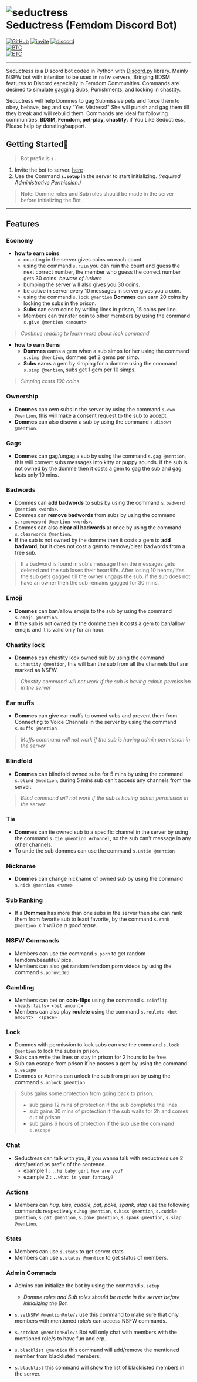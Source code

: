 # ![seductress](seductress_icon.jpg)<br>Seductress (Femdom Discord Bot) 

[![GitHub](https://img.shields.io/static/v1?label=Github&logo=github&message=%20&color=ffffff&style=plastic)](https://github.com/Seductress-5834/Indroduction "GitHub Page")
[![invite](https://img.shields.io/static/v1?label=Bot%20invite&logo=robot&message=here&color=green&style=plastic)](https://bit.ly/3uZ0PNG "Bot Invite link")
[![discord](https://img.shields.io/discord/895203728230064150?color=F2A2C0&label=Seductress%20Support%20Server&logo=discord&logoColor=F2A2C0&style=plastic)](https://discord.gg/9gGJamu2Mk "Join Server")
<br>[![BTC](https://img.shields.io/static/v1?label=BTC&logo=bitcoin&message=39beULEyEDSEoa7VqaqaPinty4MGcujBfM&color=yellow&style=plastic)](BTC.svg "BTC QR Code")
<br>[![ETC](https://img.shields.io/static/v1?label=ETC&logo=ethereum&message=0x97B5dD5D5a0dC15A5798Cb7444CdC2F2884763AA&color=blue&style=plastic)](ETC.svg "ETC QR Code")
___

Seductress is a Discord bot coded in Python with [Discord.py](https://discordpy.readthedocs.io/en/master/api.html "Docs") library.
Mainly NSFW bot with intention to be used in nsfw servers, Bringing BDSM features to Discord especially in Femdom Communities. Commands are desined to simulate gagging Subs, Punishments, and locking in chastity.

Seductress will help Dommes to gag Submissive pets and force them to obey, behave, beg and say "Yes Mistress!"
She will punish and gag them till they break and will rebuild them. Commands are Ideal for following communities: **BDSM, Femdom, pet-play, chastity.**
if You Like Seductress, Please help by donating/support.

## Getting Started🚀
> Bot prefix is **`s.`**

 1. Invite the bot to server. [here](https://bit.ly/3uZ0PNG "Bot Invite link")<br>
 1. Use the Command **`s.setup`** in the server to start initializing. *(required Administrative Permission.)*
 > Note: Domme roles and Sub roles should be made in the server before initializing the Bot.
___

## Features
### Economy
- **how to earn coins**
  - counting in the server gives coins on each count.
  - using the command `s.ruin` you can ruin the count and guess the next correct number, the member who guess the correct number gets 30 coins. *beware of lurkers* 
  - bumping the server will also gives you 30 coins.
  - be active in server every 10 messages in server gives you a coin.
  - using the command `s.lock @mention` **Dommes** can earn 20 coins by locking the subs in the prison.
  - **Subs** can earn coins by writing lines in prison, 15 coins per line.
  - Members can transfer coin to other members by using the command `s.give @mention <amount>`
> *Continue reading to learn more about lock command*
  - **how to earn Gems**
    - **Dommes** earns a gem when a sub simps for her using the command `s.simp @mention`, dommes get 2 gems per simp.
    - **Subs** earns a gem by simping for a domme using the command `s.simp @mention`, subs get 1 gem per 10 simps.
  > *Simping costs 100 coins*

### Ownership

- **Dommes** can own subs in the server by using the command `s.own @mention`, this will make a consent request to the sub to accept.
- **Dommes** can also disown a sub by using the command `s.disown @mention`.

### Gags
- **Dommes** can gag/ungag a sub by using the command `s.gag @mention`, this will convert subs messages into kitty or puppy sounds. if the sub is not owned by the domme then it costs a gem to gag the sub and gag lasts only 10 mins.

### Badwords
- Dommes can **add badwords** to subs by using the command `s.badword @mention <words>`.
- Dommes can **remove badwords** from subs by using the command `s.removeword @mention <words>`.
- Dommes can also **clear all badwords** at once by using the command `s.clearwords @mention`.
- If the sub is not owned by the domme then it costs a gem to **add badword**, but it does not cost a gem to remove/clear badwords from a free sub.
> If a badword is found in sub's message then the messages gets deleted and the sub loses their heart/life. After losing 10 hearts/lifes the sub gets gagged till the owner ungags the sub. if the sub does not have an owner then the sub remains gagged for 30 mins.

### Emoji
- **Dommes** can ban/allow emojis to the sub by using the command `s.emoji @mention`.
- If the sub is not owned by the domme then it costs a gem to ban/allow emojis and it is valid only for an hour.
  
### Chastity lock
- **Dommes** can chastity lock owned sub by using the command `s.chastity @mention`, this will ban the sub from all the channels that are marked as NSFW.
> *Chastity command will not work if the sub is having admin permission in the server*

### Ear muffs
- **Dommes** can give ear muffs to owned subs and prevent them from Connecting to Voice Channels in the server by using the command `s.muffs @mention`
> *Muffs command will not work if the sub is having admin permission in the server*

### Blindfold
- **Dommes** can blindfold owned subs for 5 mins by using the command `s.blind @mention`, during 5 mins sub can't access any channels from the server.  
> *Blind command will not work if the sub is having admin permission in the server*

### Tie
- **Dommes** can tie owned sub to a specific channel in the server by using the command `s.tie @mention #channel`, so the sub can't message in any other channels.
- To untie the sub dommes can use the command `s.untie @mention`

### Nickname
- **Dommes** can change nickname of owned sub by using the command `s.nick @mention <name>`

### Sub Ranking
- If a **Dommes** has more than one subs in the server then she can rank them from favorite sub to least favorite, by the command `s.rank @mention X` *it will be a good tease.*

### NSFW Commands
- Members can use the command `s.porn` to get random femdom/beautiful/ pics.
- Members can also get random femdom porn videos by using the command `s.pornvideo`
  
### Gambling
- Members can bet on **coin-flips** using the command `s.coinflip <heads|tails> <bet amount>`
- Members can also play **roulete** using the command `s.roulete <bet amount>  <space>`

### Lock
- Dommes with permission to lock subs can use the command `s.lock @mention` to lock the subs in prison.
- Subs can write the lines or stay in prison for 2 hours to be free.
- Sub can escape from prison if he posses a gem by using the command `s.escape`
-  Dommes or Admins can unlock the sub from prison by using the command `s.unlock @mention`
> Subs gains some protection from going back to prison.
> - sub gains 12 mins of protection if the sub completes the lines 
> - sub gains 30 mins of protection if the sub waits for 2h and comes out of prison
> - sub gains 6 hours of protection if the sub use the command `s.escape`

### Chat
- Seductress can talk with you, if you wanna talk with seductress use 2 dots/period as prefix of the sentence.
  - example 1 : ```..hi baby girl how are you?```
  - example 2 : ```..what is your fantasy?```

### Actions
- Members can *hug, kiss, cuddle, pat, poke, spank, slap* use the following commands respectively `s.hug @mention`, `s.kiss @mention`, `s.cuddle @mention`, `s.pat @mention`, `s.poke @mention`, `s.spank @mention`, `s.slap @mention`.

### Stats
- Members can use `s.stats` to get server stats.
- Members can use `s.status @mention` to get status of members.
  
### Admin Commads
- Admins can initialize the bot by using the command `s.setup`
  - *Domme roles and Sub roles should be made in the server before initializing the Bot.*

- `s.setNSFW @mentionRole/s` use this command to make sure that only members with mentioned role/s can access NSFW commands.
- `s.setchat @mentionRole/s` Bot will only chat with members with the mentioned role/s to have fun and erp.
- `s.blacklist @mention` this command will add/remove the mentioned member from blacklisted members.
- `s.blacklist` this command will show the list of blacklisted members in the server.
